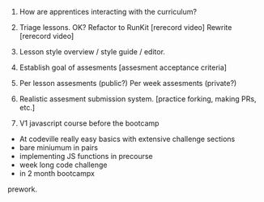 1. How are apprentices interacting with the curriculum?
2. Triage lessons.
   OK?
   Refactor to RunKit [rerecord video]
   Rewrite [rerecord video]
3. Lesson style overview / style guide / editor.
4. Establish goal of assesments [assesment acceptance criteria]
5. Per lesson assesments (public?) Per week assesments (private?)
6. Realistic assesment submission system. [practice forking, making PRs, etc.]


1. V1 javascript course before the bootcamp


- At codeville really easy basics with extensive challenge sections
- bare miniumum in pairs
- implementing JS functions in precourse
- week long code challenge
- in 2 month bootcampx



prework.
